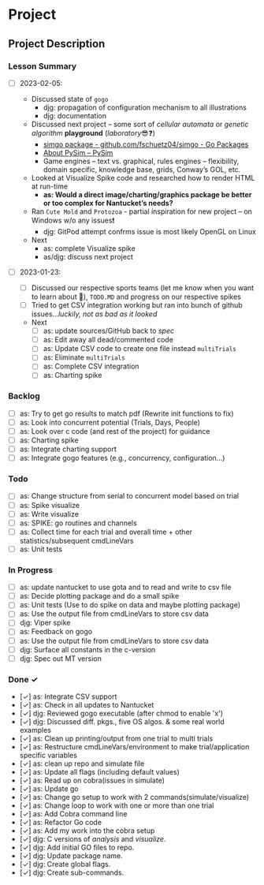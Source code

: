 # Project

## Project Description

### Lesson Summary

- [ ] 2023-02-05:
  - Discussed state of `gogo` 
    - djg: propagation of configuration mechanism to all illustrations
    - djg: documentation
  - Discussed next project – some sort of _cellular automata_ or _genetic algorithm_ **playground** (_laboratory_😎❓)
    - [simgo package - github.com/fschuetz04/simgo - Go Packages](https://pkg.go.dev/github.com/fschuetz04/simgo)
    - [About PySim – PySim](https://pysim.org/about/)
    - Game engines – text vs. graphical, rules engines – flexibility, domain specific, knowledge base, grids, Conway’s GOL, etc.
  - Looked at Visualize Spike code and researched how to render HTML at run-time
    - **as: Would a direct image/charting/graphics package be better or too complex for Nantucket’s needs?**
  - Ran `Cute Mold` and `Protozoa` - partial inspiration for new project – on Windows w/o any issues❗
    - djg: GitPod attempt confrms issue is most likely OpenGL on Linux
  - Next
    - as: complete Visualize spike
    - as/djg: discuss next project

- [ ] 2023-01-23:
  - [ ] Discussed our respective sports teams (let me know when you want to learn about 🏒), `TODO.MD` and progress on our respective spikes
  - [ ] Tried to get CSV integration working but ran into bunch of github issues…*luckily, not as bad as it looked*
  - Next
    - [ ] as: update sources/GitHub back to *spec*
    - [ ] as: Edit away all dead/commented code
    - [ ] as: Update CSV code to create one file instead `multiTrials`
    - [ ] as: Eliminate `multiTrials`
    - [ ] as: Complete CSV integration
    - [ ] as: Charting spike

### Backlog

- [ ] as: Try to get go results to match pdf (Rewrite init functions to fix)
- [ ] as: Look into concurrent potential (Trials, Days, People)
- [ ] as: Look over c code (and rest of the project) for guidance   
- [ ] as: Charting spike
- [ ] as: Integrate charting support
- [ ] as: Integrate gogo features (e.g., concurrency, configuration…)

### Todo

- [ ] as: Change structure from serial to concurrent model based on trial
- [ ] as: Spike visualize
- [ ] as: Write visualize
- [ ] as: SPIKE: go routines and channels
- [ ] as: Collect time for each trial and overall time + other statistics/subsequent cmdLineVars
- [ ] as: Unit tests

### In Progress

- [ ] as: update nantucket to use gota and to read and write to csv file
- [ ] as: Decide plotting package and do a small spike
- [ ] as: Unit tests (Use to do spike on data and maybe plotting package)
- [ ] as: Use the output file from cmdLineVars to store csv data
- [ ] djg: Viper spike
- [ ] as: Feedback on gogo
- [ ] as: Use the output file from cmdLineVars to store csv data
- [ ] djg: Surface all constants in the c-version  
- [ ] djg: Spec out MT version  

### Done ✓

- [✓] as: Integrate CSV support
- [✓] as: Check in all updates to Nantucket
- [✓] djg: Reviewed gogo executable (after chmod to enable 'x')
- [✓] djg: Discussed diff. pkgs., five OS algos. & some real world examples
- [✓] as: Clean up printing/output from one trial to multi trials
- [✓] as: Restructure cmdLineVars/environment to make trial/application specific variables
- [✓] as: clean up repo and simulate file
- [✓] as: Update all flags (including default values)
- [✓] as: Read up on cobra(issues in simulate)
- [✓] as: Update go
- [✓] as: Change go setup to work with 2 commands(simulate/visualize)
- [✓] as: Change loop to work with one or more than one trial
- [✓] as: Add Cobra command line
- [✓] as: Refactor Go code
- [✓] as: Add my work into the cobra setup  
- [✓] djg: C versions of *analysis* and *visualize*.  
- [✓] djg: Add initial GO files to repo.  
- [✓] djg: Update package name.  
- [✓] djg: Create global flags.  
- [✓] djg: Create sub-commands.  
